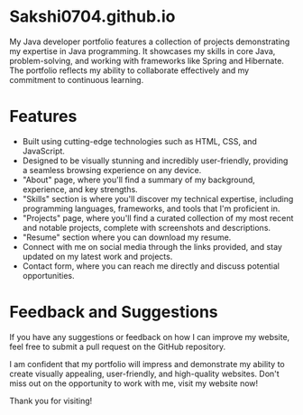# Sakshi0704.github.io
My Java developer portfolio features a collection of projects demonstrating my expertise in Java programming. It showcases my skills in core Java, problem-solving, and working with frameworks like Spring and Hibernate. The portfolio reflects my ability to collaborate effectively and my commitment to continuous learning.

# Features
<ul>
<li> Built using cutting-edge technologies such as HTML, CSS, and JavaScript. </li>
<li> Designed to be visually stunning and incredibly user-friendly, providing a seamless browsing experience on any device. </li>
<li> "About" page, where you'll find a summary of my background, experience, and key strengths. </li>
<li>"Skills" section is where you'll discover my technical expertise, including programming languages, frameworks, and tools that I'm proficient in.</li>
<li>"Projects" page, where you'll find a curated collection of my most recent and notable projects, complete with screenshots and descriptions.</li>
<li>"Resume" section where you can download my resume.</li>
<li>Connect with me on social media through the links provided, and stay updated on my latest work and projects.</li>
<li> Contact form, where you can reach me directly and discuss potential opportunities.</li>
</ul>

# Feedback and Suggestions
If you have any suggestions or feedback on how I can improve my website, feel free to submit a pull request on the GitHub repository.

I am confident that my portfolio will impress and demonstrate my ability to create visually appealing, user-friendly, and high-quality websites. Don't miss out on the opportunity to work with me, visit my website now!

Thank you for visiting!
